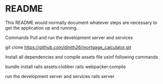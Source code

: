 # README

This README would normally document whatever steps are necessary to get the
application up and running.

Commands
Pull and run the development server and services

git clone https://github.com/dinith26/mortgage_calculator.git

Install all dependencies and compile assets file usinf following commands

bundle install
rails assets:clobber
rails webpacker:compile

run the development server and services
rails server
